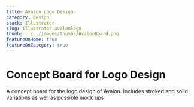 ```yaml
---
title: Avalon Logo Design
category: design
stack: Illustrator
slug: illustrator-avalonlogo
thumb: ../../images/thumbs/AvalonBoard.png
featureOnHome: true
featureOnCategory: true
---
```



# Concept Board for Logo Design

A concept board for the logo design of Avalon. Includes stroked and solid variations as well as possible mock ups  

&nbsp;


&nbsp;



